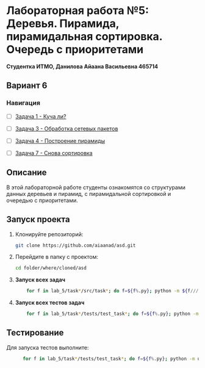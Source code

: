# Лабораторная работа №5: Деревья. Пирамида, пирамидальная сортировка. Очередь с приоритетами

**Студентка ИТМО,  Данилова Айаана Васильевна  465714**  
## Вариант 6
### Навигация

- [ ] [Задача 1 - Куча ли?](task1)
- [ ] [Задача 3 - Обработка сетевых пакетов]()
- [ ] [Задача 4 - Построение пирамиды]()
- [ ] [Задача 7 - Снова сортировка](task7)


## Описание
В этой лабораторной работе студенты ознакомятся со структурами данных деревьев и пирамид, с пирамидальной сортировкой и очередью с приоритетами. 


## Запуск проекта
1. Клонируйте репозиторий:
   ```bash
   git clone https://github.com/aiaanad/asd.git
   ```
2. Перейдите в папку с проектом:
   ```bash
   cd folder/where/cloned/asd
   ```
3. **Запуск всех задач**
    ```bash
        for f in lab_5/task*/src/task*; do f=${f%.py}; python -m ${f////.}; done

4. **Запуск всех тестов задач**
    ```bash
        for f in lab_5/task*/tests/test_task*; do f=${f%.py}; python -m unittest ${f////.}; done

## Тестирование
Для запуска тестов выполните:
```bash
      for f in lab_5/task*/tests/test_task*; do f=${f%.py}; python -m unittest ${f////.}; done
```